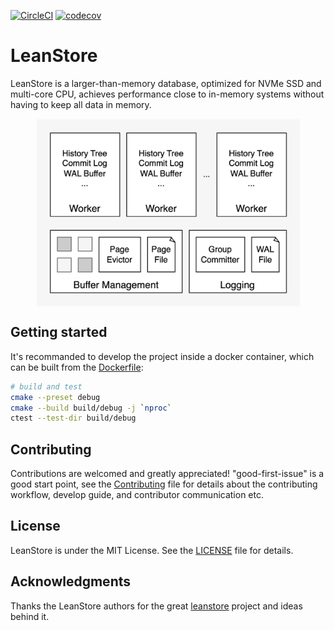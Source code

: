 <!--
[![CI](https://github.com/zz-jason/leanstore/actions/workflows/c-cpp.yml/badge.svg)](https://github.com/zz-jason/leanstore/actions/workflows/c-cpp.yml)
-->
[![CircleCI](https://dl.circleci.com/status-badge/img/circleci/MkFUq3aTNH5S7gLVEtwrGF/XCiiFNumkGdcD65tKp4EEy/tree/master.svg?style=shield&circle-token=28e7f69f9698ab8b805730e038065a9f54c29668)](https://dl.circleci.com/status-badge/redirect/circleci/MkFUq3aTNH5S7gLVEtwrGF/XCiiFNumkGdcD65tKp4EEy/tree/master)
[![codecov](https://codecov.io/github/zz-jason/leanstore/graph/badge.svg?token=MBS1H361JJ)](https://codecov.io/github/zz-jason/leanstore)

# LeanStore

LeanStore is a larger-than-memory database, optimized for NVMe SSD and multi-core CPU, achieves performance close to in-memory systems without having to keep all data in memory.

<div align='center'>
<img align="center" height='300' src="./docs/images/Architecture.jpg" />
</div>

## Getting started

It's recommanded to develop the project inside a docker container, which can be
built from the [Dockerfile](./docker/Dockerfile):

```sh
# build and test
cmake --preset debug
cmake --build build/debug -j `nproc`
ctest --test-dir build/debug
```

## Contributing

Contributions are welcomed and greatly appreciated! "good-first-issue" is a good
start point, see the [Contributing](./Contributing.md) file for details about
the contributing workflow, develop guide, and contributor communication etc.

## License

LeanStore is under the MIT License. See the [LICENSE](./LICENSE) file for
details.

## Acknowledgments

Thanks the LeanStore authors for the great
[leanstore](http://github.com/leanstore/leanstore) project and ideas behind it.
